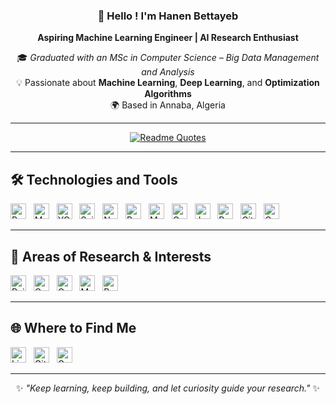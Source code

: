 <div align="center">

<!-- 🌌 Welcome Banner -->

### 👋 Hello ! I'm **Hanen Bettayeb**  
**Aspiring Machine Learning Engineer | AI Research Enthusiast**

🎓 *Graduated with an MSc in Computer Science – Big Data Management and Analysis*  
💡 Passionate about **Machine Learning**, **Deep Learning**, and **Optimization Algorithms**  
🌍 Based in Annaba, Algeria  

---

[![Readme Quotes](https://quotes-github-readme.vercel.app/api?type=horizontal&theme=radical&quote=Learning%20never%20exhausts%20the%20mind.&author=Leonardo%20da%20Vinci)](https://github.com/piyushsuthar/github-readme-quotes)

</div>

---

## 🛠️  Technologies and Tools

[<img src="https://img.shields.io/badge/Python-3776AB?logo=python&logoColor=FFFFFF" alt="Python" height="25"/>](#)
&nbsp;
[<img src="https://img.shields.io/badge/Machine%20Learning-4B8BBE?logo=machinelearning&logoColor=FFFFFF" alt="Machine Learning" height="25"/>](#)
&nbsp;
[<img src="https://img.shields.io/badge/YOLOv8-00FFFF?logo=yolo&logoColor=282C34" alt="YOLOv8" height="25"/>](#)
&nbsp;
[<img src="https://img.shields.io/badge/Scikit--learn-F7931E?logo=scikit-learn&logoColor=FFFFFF" alt="Scikit-learn" height="25"/>](#)
&nbsp;
[<img src="https://img.shields.io/badge/NumPy-013243?logo=numpy&logoColor=FFFFFF" alt="NumPy" height="25"/>](#)
&nbsp;
[<img src="https://img.shields.io/badge/Pandas-150458?logo=pandas&logoColor=FFFFFF" alt="Pandas" height="25"/>](#)
&nbsp;
[<img src="https://img.shields.io/badge/Matplotlib-3F4F75?logo=matplotlib&logoColor=FFFFFF" alt="Matplotlib" height="25"/>](#)
&nbsp;
[<img src="https://img.shields.io/badge/Google%20Colab-F9AB00?logo=googlecolab&logoColor=282C34" alt="Google Colab" height="25"/>](#)
&nbsp;
[<img src="https://img.shields.io/badge/Jupyter-F37626?logo=jupyter&logoColor=FFFFFF" alt="Jupyter" height="25"/>](#)
&nbsp;
[<img src="https://img.shields.io/badge/Power%20BI-F2C811?logo=powerbi&logoColor=FFFFFF" alt="Power BI" height="25"/>](#)
&nbsp;
[<img src="https://img.shields.io/badge/GitHub-181717?logo=github&logoColor=FFFFFF" alt="GitHub" height="25"/>](#)
&nbsp;
[<img src="https://img.shields.io/badge/Canva-00C4CC?logo=canva&logoColor=FFFFFF" alt="Canva" height="25"/>](#)

---

## 👾 Areas of Research & Interests
[<img src="https://img.shields.io/badge/Reinforcement%20Learning-00A67E?logo=openai&logoColor=FFFFFF" alt="Reinforcement Learning" height="25"/>](#)
&nbsp;
[<img src="https://img.shields.io/badge/Computer%20Vision-5C3EE8?logo=opencv&logoColor=FFFFFF" alt="Computer Vision" height="25"/>](#)
&nbsp;
[<img src="https://img.shields.io/badge/Optimization%20Algorithms-FFD43B?logo=python&logoColor=282C34" alt="Optimization Algorithms" height="25"/>](#)
&nbsp;
[<img src="https://img.shields.io/badge/Deep%20Learning%20Efficiency-FF6F00?logo=tensorflow&logoColor=FFFFFF" alt="Model Efficiency" height="25"/>](#)
&nbsp;
[<img src="https://img.shields.io/badge/Academic%20Research-8CA1AF?logo=readthedocs&logoColor=FFFFFF" alt="Research" height="25"/>](#)

---

## 🌐  Where to Find Me

[<img src="https://img.shields.io/badge/LinkedIn-0077B5?logo=linkedin&logoColor=FFFFFF" alt="LinkedIn" height="25"/>](https://www.linkedin.com/in/hanen-bettayeb-a8972638b/)
&nbsp;
[<img src="https://img.shields.io/badge/GitHub-181717?logo=github&logoColor=FFFFFF" alt="GitHub" height="25"/>](https://github.com/hanenbettayeb)
&nbsp;
[<img src="https://img.shields.io/badge/Gmail-EA4335?logo=gmail&logoColor=FFFFFF" alt="Gmail" height="25"/>](mailto:hanenbettayeb91@gmail.com)

---

<div align="center">

✨ *"Keep learning, keep building, and let curiosity guide your research."* ✨  

</div>
